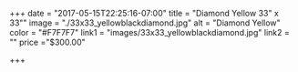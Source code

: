+++
date = "2017-05-15T22:25:16-07:00"
title = "Diamond Yellow 33\" x 33\""
image = "./33x33_yellowblackdiamond.jpg"
alt = "Diamond Yellow"
color = "#F7F7F7"
link1 = "images/33x33_yellowblackdiamond.jpg"
link2 = ""
price ="$300.00"

+++
